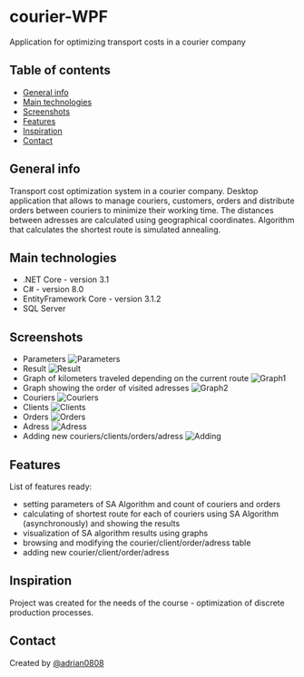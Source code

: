 # courier-WPF
Application for optimizing transport costs in a courier company

## Table of contents
* [General info](#general-info)
* [Main technologies](#technologies)
* [Screenshots](#screenshots)
* [Features](#features)
* [Inspiration](#inspiration)
* [Contact](#contact)

## General info
Transport cost optimization system in a courier company. Desktop application that allows to manage couriers, customers, orders and distribute orders between couriers to minimize their working time. The distances between adresses are calculated using geographical coordinates. Algorithm that calculates the shortest route is simulated annealing.

## Main technologies
* .NET Core - version 3.1
* C# - version 8.0
* EntityFramework Core - version 3.1.2
* SQL Server

## Screenshots
* Parameters
![Parameters](./imgReadmeCourier/parameters.png)
* Result
![Result](./imgReadmeCourier/result.png)
* Graph of kilometers traveled depending on the current route
![Graph1](./imgReadmeCourier/graph1.png)
* Graph showing the order of visited adresses
![Graph2](./imgReadmeCourier/graph2.png)
* Couriers
![Couriers](./imgReadmeCourier/couriers.png)
* Clients
![Clients](./imgReadmeCourier/clients.png)
* Orders
![Orders](./imgReadmeCourier/orders.png)
* Adress
![Adress](./imgReadmeCourier/adress.png)
* Adding new couriers/clients/orders/adress
![Adding](./imgReadmeCourier/adding.png)

## Features
List of features ready:
* setting parameters of SA Algorithm and count of couriers and orders
* calculating of shortest route for each of couriers using SA Algorithm (asynchronously) and showing the results
* visualization of SA algorithm results using graphs
* browsing and modifying the courier/client/order/adress table
* adding new courier/client/order/adress

## Inspiration
Project was created for the needs of the course - optimization of discrete production processes.

## Contact
Created by [@adrian0808](https://github.com/adrian0808)
